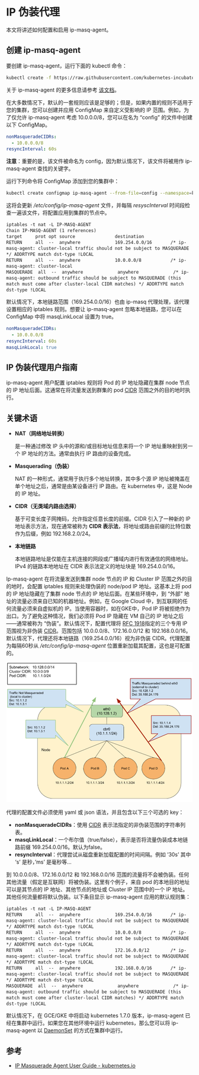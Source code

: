 # IP 伪装代理

本文将讲述如何配置和启用 ip-masq-agent。

## 创建 ip-masq-agent

要创建 ip-masq-agent，运行下面的 kubectl 命令：

```bash
kubectl create -f https://raw.githubusercontent.com/kubernetes-incubator/ip-masq-agent/master/ip-masq-agent.yaml
```

关于 ip-masq-agent 的更多信息请参考 [该文档](https://github.com/kubernetes-incubator/ip-masq-agent)。

在大多数情况下，默认的一套规则应该是足够的；但是，如果内置的规则不适用于您的集群，您可以创建并应用 ConfigMap 来自定义受影响的 IP 范围。例如，为了仅允许 ip-masq-agent 考虑 10.0.0.0/8，您可以在名为 “config” 的文件中创建以下 ConfigMap。

```yaml
nonMasqueradeCIDRs:
  - 10.0.0.0/8
resyncInterval: 60s
```

**注意**：重要的是，该文件被命名为 config，因为默认情况下，该文件将被用作 ip-masq-agent 查找的关键字。

运行下列命令将 ConfigMap 添加到您的集群中：

```bash
kubectl create configmap ip-masq-agent --from-file=config --namespace=kube-system
```

这将会更新 */etc/config/ip-masq-agent* 文件，并每隔 *resyscInterval* 时间段检查一遍该文件，将配置应用到集群的节点中。

```http
iptables -t nat -L IP-MASQ-AGENT
Chain IP-MASQ-AGENT (1 references)
target     prot opt source               destination         
RETURN     all  --  anywhere             169.254.0.0/16       /* ip-masq-agent: cluster-local traffic should not be subject to MASQUERADE */ ADDRTYPE match dst-type !LOCAL
RETURN     all  --  anywhere             10.0.0.0/8           /* ip-masq-agent: cluster-local
MASQUERADE  all  --  anywhere             anywhere             /* ip-masq-agent: outbound traffic should be subject to MASQUERADE (this match must come after cluster-local CIDR matches) */ ADDRTYPE match dst-type !LOCAL
```

默认情况下，本地链路范围（169.254.0.0/16）也由 ip-masq 代理处理，该代理设置相应的 iptables 规则。想要让 ip-masq-agent 忽略本地链路，您可以在 ConfigMap 中将 masqLinkLocal 设置为 true。

```yaml
nonMasqueradeCIDRs:
  - 10.0.0.0/8
resyncInterval: 60s
masqLinkLocal: true
```

## IP 伪装代理用户指南

ip-masq-agent 用户配置 iptables 规则将 Pod 的 IP 地址隐藏在集群 node 节点的 IP 地址后面。这通常在将流量发送到群集的 pod [CIDR](https://en.wikipedia.org/wiki/Classless_Inter-Domain_Routing) 范围之外的目的地时执行。

## 关键术语

- **NAT（网络地址转换）**

  是一种通过修改 IP 头中的源和/或目标地址信息来将一个 IP 地址重映射到另一个 IP 地址的方法。通常由执行 IP 路由的设备完成。

- **Masquerading（伪装）**

  NAT 的一种形式，通常用于执行多个地址转换，其中多个源 IP 地址被掩盖在单个地址之后，通常是由某设备进行 IP 路由。在 kubernetes 中，这是 Node 的 IP 地址。

- **CIDR（无类域内路由选择）**

  基于可变长度子网掩码，允许指定任意长度的前缀。CIDR 引入了一种新的 IP 地址表示方法，现在通常被称为 **CIDR 表示法**，将地址或路由前缀的比特位数作为后缀，例如 192.168.2.0/24。

- **本地链路**

  本地链路地址是仅能在主机连接的网段或广播域内进行有效通信的网络地址。IPv4 的链路本地地址在 CIDR 表示法定义的地址块是 169.254.0.0/16。

Ip-masq-agent 在将流量发送到集群 node 节点的 IP 和 Cluster IP 范围之外的目的地时，会配置 iptables 规则来处理伪装的 node/pod IP 地址。这基本上将 pod 的 IP 地址隐藏在了集群 node 节点的 IP 地址后面。在某些环境中，到 “外部” 地址的流量必须来自已知的机器地址。例如，在 Google Cloud 中，到互联网的任何流量必须来自虚拟机的 IP。当使用容器时，如在GKE中，Pod IP 将被拒绝作为出口。为了避免这种情况，我们必须将 Pod IP 隐藏在 VM 自己的 IP 地址之后——通常被称为 “伪装”。默认情况下，配置代理将 [RFC 1918](https://tools.ietf.org/html/rfc1918)指定的三个专用 IP 范围视为非伪装 [CIDR](https://en.wikipedia.org/wiki/Classless_Inter-Domain_Routing)。范围包括 10.0.0.0/8、172.16.0.0/12 和 192.168.0.0/16。默认情况下，代理还将本地链路（169.254.0.0/16）视为非伪装 CIDR。代理配置为每隔60秒从 */etc/config/ip-masq-agent* 位置重新加载其配置，这也是可配置的。

![IP伪装代理示意图](../images/ip-masq.png)

代理的配置文件必须使用 yaml 或 json 语法，并且包含以下三个可选的 key：

- **nonMasqueradeCIDRs**：使用 [CIDR](https://en.wikipedia.org/wiki/Classless_Inter-Domain_Routing) 表示法指定的非伪装范围的字符串列表。
- **masqLinkLocal**：一个布尔值（true/false），表示是否将流量伪装成本地链路前缀 169.254.0.0/16。默认为false。
- **resyncInterval**：代理尝试从磁盘重新加载配置的时间间隔。例如 ’30s’ 其中 ‘s’ 是秒，’ms’ 是毫秒等…

到 10.0.0.0/8、172.16.0.0/12 和 192.168.0.0/16 范围的流量将不会被伪装。任何其他流量（假定是互联网）将被伪装。这里有个例子，来自 pod 的本地目的地址可以是其节点的 IP 地址、其他节点的地址或 Cluster IP 范围中的一个 IP 地址。其他任何流量都将默认伪装。以下条目显示 ip-masq-agent 应用的默认规则集：

```http
iptables -t nat -L IP-MASQ-AGENT
RETURN     all  --  anywhere             169.254.0.0/16       /* ip-masq-agent: cluster-local traffic should not be subject to MASQUERADE */ ADDRTYPE match dst-type !LOCAL
RETURN     all  --  anywhere             10.0.0.0/8           /* ip-masq-agent: cluster-local traffic should not be subject to MASQUERADE */ ADDRTYPE match dst-type !LOCAL
RETURN     all  --  anywhere             172.16.0.0/12        /* ip-masq-agent: cluster-local traffic should not be subject to MASQUERADE */ ADDRTYPE match dst-type !LOCAL
RETURN     all  --  anywhere             192.168.0.0/16       /* ip-masq-agent: cluster-local traffic should not be subject to MASQUERADE */ ADDRTYPE match dst-type !LOCAL
MASQUERADE  all  --  anywhere             anywhere             /* ip-masq-agent: outbound traffic should be subject to MASQUERADE (this match must come after cluster-local CIDR matches) */ ADDRTYPE match dst-type !LOCAL
```

默认情况下，在 GCE/GKE 中将启动 kubernetes 1.7.0 版本，ip-masq-agent 已经在集群中运行。如果您在其他环境中运行 kubernetes，那么您可以将 ip-masq-agent 以 [DaemonSet](https://kubernetes.io/docs/concepts/workloads/controllers/daemonset/) 的方式在集群中运行。

## 参考

- [IP Masquerade Agent User Guide - kubernetes.io](https://kubernetes.io/docs/tasks/administer-cluster/ip-masq-agent/)

